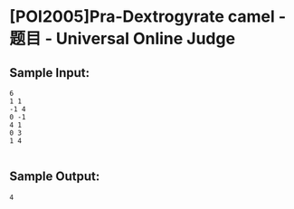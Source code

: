 # [POI2005]Pra-Dextrogyrate camel - 题目 - Universal Online Judge


## Sample Input: 
```
6
1 1
-1 4
0 -1
4 1
0 3
1 4


```

## Sample Output: 
```
4


```
